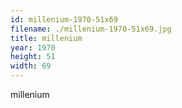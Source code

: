 ```yaml
---
id: millenium-1970-51x69
filename: ./millenium-1970-51x69.jpg
title: millenium
year: 1970
height: 51
width: 69
---
```


millenium
